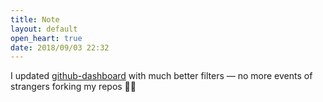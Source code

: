 ```yaml
---
title: Note
layout: default
open_heart: true
date: 2018/09/03 22:32
---
```


I updated [github-dashboard](https://github.com/muan/github-dashboard) with much better filters — no more events of strangers forking my repos 🙆🏻
